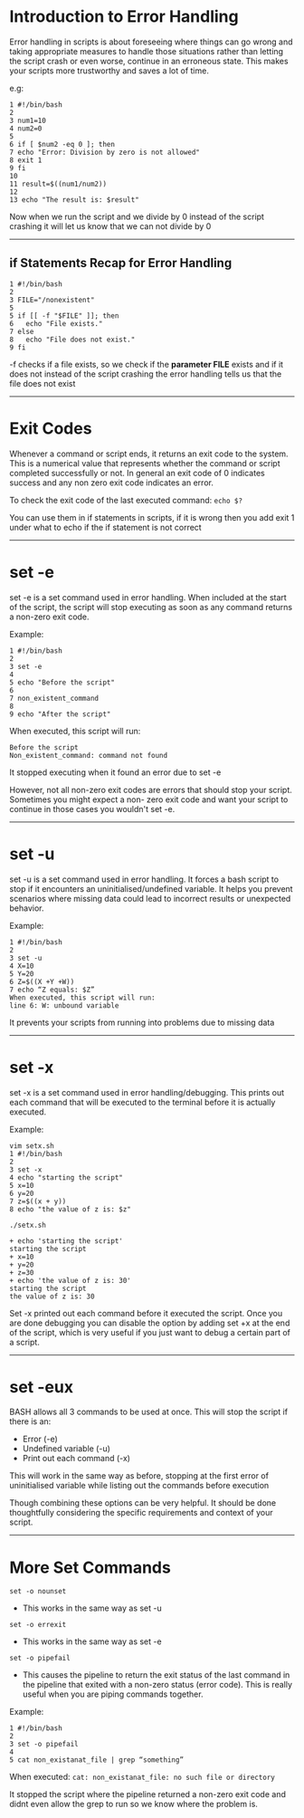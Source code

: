 # Introduction to Error Handling

Error handling in scripts is about foreseeing where things can go wrong and taking appropriate measures to handle those situations rather than letting the script crash or even worse, continue in an erroneous state. This makes your scripts more trustworthy and saves a lot of time.

e.g:

```
1 #!/bin/bash
2
3 num1=10
4 num2=0
5
6 if [ $num2 -eq 0 ]; then
7 echo "Error: Division by zero is not allowed"
8 exit 1
9 fi
10
11 result=$((num1/num2))
12
13 echo "The result is: $result"
```

Now when we run the script and we divide by 0 instead of the script crashing it will let us know that we can not divide by 0

---

## if Statements Recap for Error Handling

```
1 #!/bin/bash
2
3 FILE="/nonexistent"
5
5 if [[ -f "$FILE" ]]; then
6 	echo "File exists."
7 else 
8  	echo "File does not exist."
9 fi
```

-f checks if a file exists, so we check if the **parameter FILE** exists and if it does not instead of the script crashing the error handling tells us that the file does not exist 

---

# Exit Codes

Whenever a command or script ends, it returns an exit code to the system. This is a numerical value that represents whether the command or script completed successfully or not. In general an exit code of 0 indicates success and any non zero exit code indicates an error.


To check the exit code of the last executed command: `echo $?`


You can use them in if statements in scripts, if it is wrong then you add exit 1 under what to echo if the if statement is not correct

---

# set -e

set -e is a set command used in error handling. When included at the start of the script, the script will stop executing as soon as any command returns a non-zero exit code. 

Example:

```
1 #!/bin/bash
2
3 set -e
4
5 echo "Before the script"
6
7 non_existent_command
8
9 echo "After the script"
```

When executed, this script will run:
```
Before the script
Non_existent_command: command not found
```

It stopped executing when it found an error due to set -e

However, not all non-zero exit codes are errors that should stop your script. Sometimes you might expect a non- zero exit code and want your script to continue in those cases you wouldn't set -e.

---

# set -u

set -u is a set command used in error handling. It forces a bash script to stop if it encounters an uninitialised/undefined variable. It helps you prevent scenarios where missing data could lead to incorrect results or unexpected behavior.

Example: 

```
1 #!/bin/bash
2
3 set -u
4 X=10
5 Y=20
6 Z=$((X +Y +W))
7 echo “Z equals: $Z”
When executed, this script will run:
line 6: W: unbound variable 
```

It prevents your scripts from running into problems due to missing data

---

# set -x

set -x is a set command used in error handling/debugging. This prints out each command that will be executed to the terminal before it is actually executed.

Example:

```
vim setx.sh
1 #!/bin/bash
2
3 set -x
4 echo "starting the script"
5 x=10
6 y=20
7 z=$((x + y))
8 echo "the value of z is: $z"

./setx.sh

+ echo 'starting the script'
starting the script
+ x=10
+ y=20
+ z=30
+ echo 'the value of z is: 30'
starting the script
the value of z is: 30
```

Set -x printed out each command before it executed the script. Once you are done debugging you can disable the option by adding set +x at the end of the script, which is very useful if you just want to debug a certain part of a script.

---

# set -eux

BASH allows all 3 commands to be used at once. This will stop the script if there is an:
- Error (-e)
- Undefined variable (-u)
- Print out each command (-x)

This will work in the same way as before, stopping at the first error of uninitialised variable while listing out the commands before execution 


Though combining these options can be very helpful. It should be done thoughtfully considering the specific requirements and context of your script.

---

# More Set Commands

`set -o nounset`
- This works in the same way as set -u

`set -o errexit`
- This works in the same way as set -e

`set -o pipefail`
- This causes the pipeline to return the exit status of the last command in the pipeline that exited with a non-zero status (error code). This is really useful when you are piping commands together.

Example:

```
1 #!/bin/bash
2
3 set -o pipefail
4
5 cat non_existanat_file | grep “something”
```

When executed:
`cat: non_existanat_file: no such file or directory`

It stopped the script where the pipeline returned a non-zero exit code and didnt even allow the grep to run so we know where the problem is.

